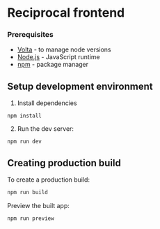 # Reciprocal frontend

### Prerequisites
- [Volta](https://volta.sh/) - to manage node versions
- [Node.js](https://nodejs.org/en/) - JavaScript runtime
- [npm](https://www.npmjs.com/) - package manager

## Setup development environment
1. Install dependencies
```shell
npm install
```

2. Run the dev server:

```shell
npm run dev
```

## Creating production build
To create a production build:
```sh
npm run build
```

Preview the built app:
```sh
npm run preview
```